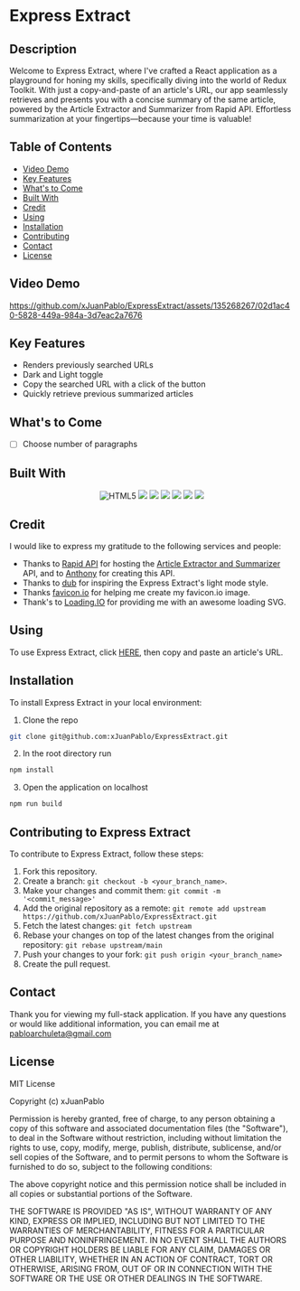 # Express Extract
## Description
Welcome to Express Extract, where I've crafted a React application as a playground for honing my skills, specifically diving into the world of Redux Toolkit. With just a copy-and-paste of an article's URL, our app seamlessly retrieves and presents you with a concise summary of the same article, powered by the Article Extractor and Summarizer from Rapid API. Effortless summarization at your fingertips—because your time is valuable! 


## Table of Contents
* [Video Demo](#video-demo)
* [Key Features](#key-features)
* [What's to Come](#whats-to-come)
* [Built With](#built-with)
* [Credit](#credit)
* [Using](#using)
* [Installation](#installation)
* [Contributing](#contributing-to-express-extract)
* [Contact](#contact)
* [License](#license)
## Video Demo



https://github.com/xJuanPablo/ExpressExtract/assets/135268267/02d1ac40-5828-449a-984a-3d7eac2a7676



## Key Features
* Renders previously searched URLs 
* Dark and Light toggle
* Copy the searched URL with a click of the button
* Quickly retrieve previous summarized articles

## What's to Come
- [ ] Choose number of paragraphs

## Built With
<div align="center"> 
<img src="https://img.shields.io/badge/HTML5-E34F26?style=for-the-badge&logo=html5&logoColor=white" alt='HTML5'/>
<img src="https://img.shields.io/badge/CSS3-1572B6?style=for-the-badge&logo=css3&logoColor=white" />
<img src="https://img.shields.io/badge/JavaScript-323330?style=for-the-badge&logo=javascript&logoColor=F7DF1E" />
<img src="https://img.shields.io/badge/React-20232A?style=for-the-badge&logo=react&logoColor=61DAFB" />
<img src="https://img.shields.io/badge/Redux-593D88?style=for-the-badge&logo=redux&logoColor=white" />
<img src="https://img.shields.io/badge/Tailwind_CSS-38B2AC?style=for-the-badge&logo=tailwind-css&logoColor=white" />
<img src="https://img.shields.io/badge/Canva-%2300C4CC.svg?style=for-the-badge&logo=Canva&logoColor=white" />
</div>


## Credit 

I would like to express my gratitude to the following services and people:

* Thanks to [Rapid API](https://rapidapi.com/hub) for hosting the [Article Extractor and Summarizer](https://rapidapi.com/restyler/api/article-extractor-and-summarizer) API, and to [Anthony](https://rapidapi.com/user/restyler) for creating this API.
* Thanks to [dub](https://dub.sh) for inspiring the Express Extract's light mode style.
* Thanks [favicon.io](https://favicon.io/) for helping me create my favicon.io image.
* Thank's to [Loading.IO](https://loading.io/) for providing me with an awesome loading SVG.


## Using 
To use Express Extract, click [HERE](https://gleeful-piroshki-d88867.netlify.app/), then copy and paste an article's URL.

## Installation
To install Express Extract in your local environment:

1. Clone the repo
```sh
git clone git@github.com:xJuanPablo/ExpressExtract.git
```
2. In the root directory run 
```sh
npm install
```
3. Open the application on localhost
```sh
npm run build 
```

## Contributing to Express Extract
To contribute to Express Extract, follow these steps:

1. Fork this repository.
2. Create a branch: `git checkout -b <your_branch_name>`.
3. Make your changes and commit them: `git commit -m '<commit_message>'`
4. Add the original repository as a remote: `git remote add upstream https://github.com/xJuanPablo/ExpressExtract.git`
5. Fetch the latest changes: `git fetch upstream`
6. Rebase your changes on top of the latest changes from the original repository: `git rebase upstream/main` 
7. Push your changes to your fork: `git push origin <your_branch_name>`
8. Create the pull request.

## Contact

Thank you for viewing my full-stack application. If you have any questions or would like additional information, you can email me at [pabloarchuleta@gmail.com](mailto:pabloarchuleta@gmail.com)

## License

MIT License

Copyright (c) xJuanPablo

Permission is hereby granted, free of charge, to any person obtaining a copy of this software and associated documentation files (the "Software"), to deal in the Software without restriction, including without limitation the rights to use, copy, modify, merge, publish, distribute, sublicense, and/or sell copies of the Software, and to permit persons to whom the Software is furnished to do so, subject to the following conditions:

The above copyright notice and this permission notice shall be included in all copies or substantial portions of the Software.

THE SOFTWARE IS PROVIDED "AS IS", WITHOUT WARRANTY OF ANY KIND, EXPRESS OR IMPLIED, INCLUDING BUT NOT LIMITED TO THE WARRANTIES OF MERCHANTABILITY, FITNESS FOR A PARTICULAR PURPOSE AND NONINFRINGEMENT. IN NO EVENT SHALL THE AUTHORS OR COPYRIGHT HOLDERS BE LIABLE FOR ANY CLAIM, DAMAGES OR OTHER LIABILITY, WHETHER IN AN ACTION OF CONTRACT, TORT OR OTHERWISE, ARISING FROM, OUT OF OR IN CONNECTION WITH THE SOFTWARE OR THE USE OR OTHER DEALINGS IN THE SOFTWARE.
